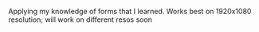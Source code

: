 Applying my knowledge of forms that I learned.
Works best on 1920x1080 resolution; will work on different resos soon